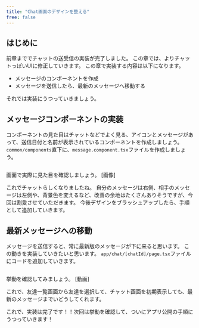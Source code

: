 ```yaml
---
title: "Chat画面のデザインを整える"
free: false
---
```


## はじめに
前章まででチャットの送受信の実装が完了しました。
この章では、よりチャットっぽいUIに修正していきます。
この章で実装する内容は以下になります。
- メッセージのコンポーネントを作成
- メッセージを送信したら、最新のメッセージへ移動する

それでは実装にうつっていきましょう。

## メッセージコンポーネントの実装
コンポーネントの見た目はチャットなどでよく見る、アイコンとメッセージがあって、送信日付と名前が表示されているコンポーネントを作成しましょう。
`common/components`直下に、`message.component.tsx`ファイルを作成しましょう。

```typescript: common/components/message.component.tsx
```

画面で実際に見た目を確認しましょう。
[画像]

これでチャットらしくなりましたね。
自分のメッセージは右側、相手のメッセージは左側や、背景色を変えるなど、改善の余地はたくさんありそうですが、今回は割愛させていただきます。
今後デザインをブラッシュアップしたら、手順として追加していきます。

## 最新メッセージへの移動
メッセージを送信すると、常に最新版のメッセージが下に来ると思います。
この動きを実装していきたいと思います。
`app/chat/[chatId]/page.tsx`ファイルにコードを追加していきます。

```typescript: app/chat/[chatId]/page.tsx
```

挙動を確認してみましょう。
[動画]

これで、友達一覧画面から友達を選択して、チャット画面を初期表示しても、最新のメッセージまでいどうしてくれます。

これで、実装は完了です！！次回は挙動を確認して、ついにアプリ公開の手順にうつっていきます！